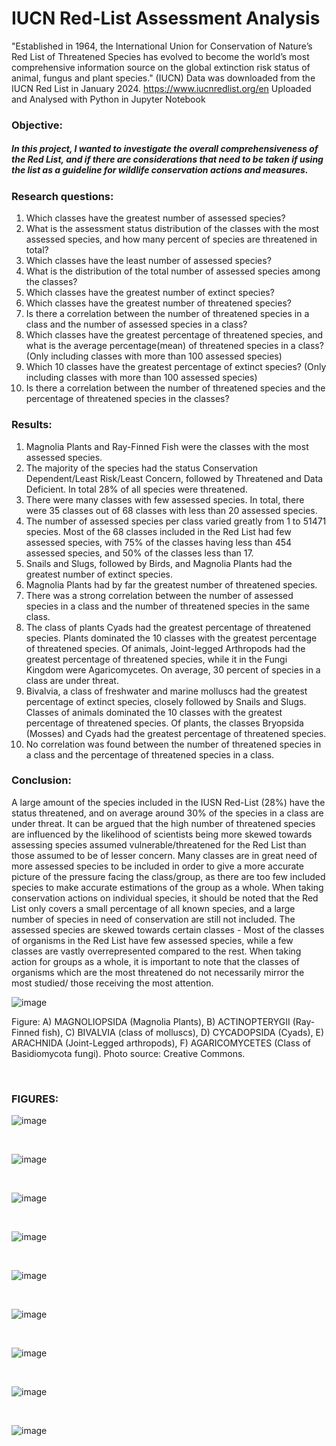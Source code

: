 
# IUCN Red-List Assessment Analysis
"Established in 1964, the International Union for Conservation of Nature’s Red List of Threatened Species has evolved to become the world’s most comprehensive information source on the global extinction risk status of animal, fungus and plant species." (IUCN)
Data was downloaded from the IUCN Red List in January 2024. https://www.iucnredlist.org/en
Uploaded and Analysed with Python in Jupyter Notebook




### Objective:
##### In this project, I wanted to investigate the overall comprehensiveness of the Red List, and if there are considerations that need to be taken if using the list as a guideline for wildlife conservation actions and measures.

### Research questions:
1. Which classes have the greatest number of assessed species?
2. What is the assessment status distribution of the classes with the most assessed species, and how many percent of species are threatened in total?
3. Which classes have the least number of assessed species?
4. What is the distribution of the total number of assessed species among the classes?
5. Which classes have the greatest number of extinct species?
6. Which classes have the greatest number of threatened species?
7. Is there a correlation between the number of threatened species in a class and the number of assessed species in a class?
8. Which classes have the greatest percentage of threatened species, and what is the average percentage(mean) of threatened species in a class? (Only including classes with more than 100 assessed species)
9. Which 10 classes have the greatest percentage of extinct species? (Only including classes with more than 100 assessed species)
10. Is there a correlation between the number of threatened species and the percentage of threatened species in the classes?


### Results:
1. Magnolia Plants and Ray-Finned Fish were the classes with the most assessed species.
2. The majority of the species had the status Conservation Dependent/Least Risk/Least Concern, followed by Threatened and Data Deficient. In total 28% of all species were threatened.
3. There were many classes with few assessed species. In total, there were 35 classes out of 68 classes with less than 20 assessed species.
4. The number of assessed species per class varied greatly from 1 to 51471 species. Most of the 68 classes included in the Red List had few assessed species, with 75% of the classes having less than 454 assessed species, and 50% of the classes less than 17.
5. Snails and Slugs, followed by Birds, and Magnolia Plants had the greatest number of extinct species.
6. Magnolia Plants had by far the greatest number of threatened species.
7. There was a strong correlation between the number of assessed species in a class and the number of threatened species in the same class.
8. The class of plants Cyads had the greatest percentage of threatened species. Plants dominated the 10 classes with the greatest percentage of threatened species. Of animals, Joint-legged Arthropods had the greatest percentage of threatened species, while it in the Fungi Kingdom were Agaricomycetes. On average, 30 percent of species in a class are under threat.
9. Bivalvia, a class of freshwater and marine molluscs had the greatest percentage of extinct species, closely followed by Snails and Slugs. Classes of animals dominated the 10 classes with the greatest percentage of threatened species. Of plants, the classes Bryopsida (Mosses) and Cyads had the greatest percentage of threatened species.
10. No correlation was found between the number of threatened species in a class and the percentage of threatened species in a class.


### Conclusion:
A large amount of the species included in the IUSN Red-List (28%) have the status threatened, and on average around 30% of the species in a class are under threat. It can be argued that the high number of threatened species are influenced by the likelihood of scientists being more skewed towards assessing species assumed vulnerable/threatened for the Red List than those assumed to be of lesser concern. Many classes are in great need of more assessed species to be included in order to give a more accurate picture of the pressure facing the class/group, as there are too few included species to make accurate estimations of the group as a whole. When taking conservation actions on individual species, it should be noted that the Red List only covers a small percentage of all known species, and a large number of species in need of conservation are still not included. The assessed species are skewed towards certain classes - Most of the classes of organisms in the Red List have few assessed species, while a few classes are vastly overrepresented compared to the rest. When taking action for groups as a whole, it is important to note that the classes of organisms which are the most threatened do not necessarily mirror the most studied/ those receiving the most attention.


   

![image](https://github.com/ToriiX/Red-List-assessment-Analysis/assets/156717220/cbdd7872-f0ce-4667-b4e1-b59450a83efe)


Figure: A) MAGNOLIOPSIDA (Magnolia Plants), B) ACTINOPTERYGII	(Ray-Finned fish), C) BIVALVIA (class of molluscs), D) CYCADOPSIDA (Cyads), E) ARACHNIDA (Joint-Legged arthropods), F) AGARICOMYCETES (Class of Basidiomycota fungi). Photo source: Creative Commons.

<br>

### FIGURES:

![image](https://github.com/user-attachments/assets/9300e44e-0dd5-462d-9e16-ce3c60092ee5)

<br>


![image](https://github.com/user-attachments/assets/86b8c8ea-bd22-478e-a51b-b823a108344d)

<br>


![image](https://github.com/user-attachments/assets/bd6bbd6f-4885-4f1d-9f8e-6303ac22ae56)


<br>


![image](https://github.com/user-attachments/assets/6bb3d10f-96d7-41c6-9a48-de6b70117707)

<br>


![image](https://github.com/user-attachments/assets/d27ee132-d190-4e21-ad50-7ec99b4c3e54)

<br>


![image](https://github.com/user-attachments/assets/9d030d9c-c4fb-4038-b991-6a7fe8ddf7f7)



<br>

![image](https://github.com/user-attachments/assets/7242e473-461c-4f7d-9ed0-dbd7f255e28d)

<br>

![image](https://github.com/user-attachments/assets/ed72bc56-fbd9-46f8-848c-cda5718e6a09)

<br>

![image](https://github.com/user-attachments/assets/1ef87cf5-6820-412e-9b30-c62e6948220e)








 


